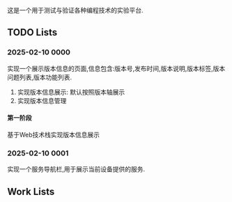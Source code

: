这是一个用于测试与验证各种编程技术的实验平台.






## TODO Lists

### 2025-02-10 0000

实现一个展示版本信息的页面,信息包含:版本号,发布时间,版本说明,版本标签,版本问题列表,版本功能列表.

1. 实现版本信息展示: 默认按照版本轴展示
2. 实现版本信息管理

#### 第一阶段

基于Web技术栈实现版本信息展示

### 2025-02-10 0001

实现一个服务导航栏,用于展示当前设备提供的服务.


## Work Lists




